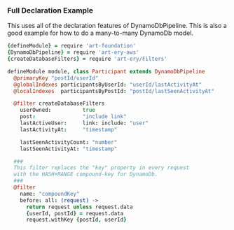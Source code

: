 
### Full Declaration Example

This uses all of the declaration features of DynamoDbPipeline. This is also a good example for how to do a many-to-many DynamoDb model.

```coffeescript
{defineModule} = require 'art-foundation'
{DynamoDbPipeline} = require 'art-ery-aws'
{createDatabaseFilters} = require 'art-ery/Filters'

defineModule module, class Participant extends DynamoDbPipeline
  @primaryKey "postId/userId"
  @globalIndexes participantsByUserId: "userId/lastActivityAt"
  @localIndexes  participantsByPostId: "postId/lastSeenActivityAt"

  @filter createDatabaseFilters
    userOwned:          true
    post:               "include link"
    lastActiveUser:     link: include: "user"
    lastActivityAt:     "timestamp"

    lastSeenActivityCount: "number"
    lastSeenActivityAt: "timestamp"

  ###
  This filter replaces the "key" property in every request
  with the HASH+RANGE compound-key for DynamoDb.
  ###
  @filter
    name: "compoundKey"
    before: all: (request) ->
      return request unless request.data
      {userId, postId} = request.data
      request.withKey {postId, userId}

```